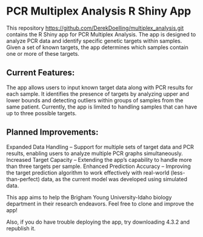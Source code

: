 # PCR Multiplex Analysis R Shiny App

This repository https://github.com/DerekDoelling/multiplex_analysis.git contains the R Shiny app for PCR Multiplex Analysis. The app is designed to analyze PCR data and identify specific genetic targets within samples. Given a set of known targets, the app determines which samples contain one or more of these targets.

## Current Features:
The app allows users to input known target data along with PCR results for each sample.
It identifies the presence of targets by analyzing upper and lower bounds and detecting outliers within groups of samples from the same patient.
Currently, the app is limited to handling samples that can have up to three possible targets.

## Planned Improvements:
Expanded Data Handling – Support for multiple sets of target data and PCR results, enabling users to analyze multiple PCR graphs simultaneously.
Increased Target Capacity – Extending the app’s capability to handle more than three targets per sample.
Enhanced Prediction Accuracy – Improving the target prediction algorithm to work effectively with real-world (less-than-perfect) data, as the current model was developed using simulated data.

This app aims to help the Brigham Young University-Idaho biology department in their research endeavors. Feel free to clone and improve the app!

Also, if you do have trouble deploying the app, try downloading 4.3.2 and republish it. 